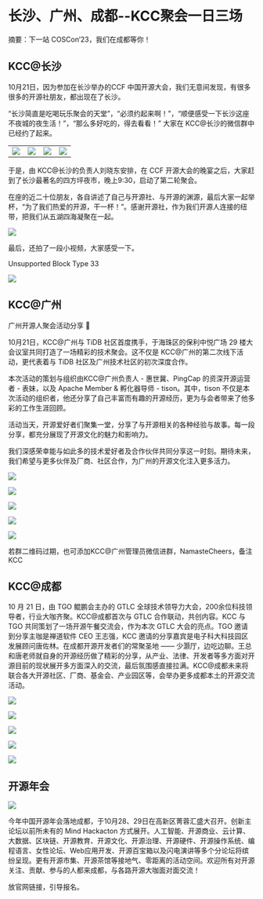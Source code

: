 # 长沙、广州、成都--KCC聚会一日三场

摘要：下一站 COSCon‘23，我们在成都等你！

## KCC@长沙

10月21日，因为参加在长沙举办的CCF 中国开源大会，我们无意间发现，有很多很多的开源社朋友，都出现在了长沙。

“长沙简直是吃喝玩乐聚会的天堂”，“必须约起来啊！”，“顺便感受一下长沙这座不夜城的夜生活！”，“那么多好吃的，得去看看！” 大家在 KCC@长沙的微信群中已经约了起来。

|     |     |     |     |
| --- | --- | --- | --- |
| ![](https://kaiyuanshe.cn/api/lark/file/SlokbBGT5olkVPxHhUCcJTxxnBe) | ![](https://kaiyuanshe.cn/api/lark/file/EVwIbien2oFNn0xuBlscgTDdnPc) | ![](https://kaiyuanshe.cn/api/lark/file/TGMJbU8QuoTHeLx1baFc9thCnUb) | ![](https://kaiyuanshe.cn/api/lark/file/FMuTb9DJnoEA6nxw737c0ww4nYe) |

于是，由 KCC@长沙的负责人刘晓东安排，在 CCF 开源大会的晚宴之后，大家赶到了长沙最著名的四方坪夜市，晚上9:30，启动了第二轮聚会。

在座的近二十位朋友，各自讲述了自己与开源社、与开源的渊源，最后大家一起举杯，“为了我们热爱的开源，干一杯！”。感谢开源社，作为我们开源人连接的纽带，把我们从五湖四海凝聚在一起。

![](https://kaiyuanshe.cn/api/lark/file/TsBwbqe6KoKC3PxwdrOcFi77nDj)

最后，还拍了一段小视频，大家感受一下。

Unsupported Block Type 33

![](https://kaiyuanshe.cn/api/lark/file/ANpIbv4hao0lMwxuG8Tc0JCBnxe)

## KCC@广州

广州开源人聚会活动分享 🎉

10月21日，KCC@广州与 TiDB 社区首度携手，于海珠区的保利中悦广场 29 楼大会议室共同打造了一场精彩的技术聚会。这不仅是 KCC@广州的第二次线下活动，更代表着与 TiDB 社区及广州技术社区的初次深度合作。

本次活动的策划与组织由KCC@广州负责人 - 惠世冀、PingCap 的资深开源运营者 - 表妹，以及 Apache Member & 孵化器导师 - tison。其中，tison 不仅是本次活动的组织者，他还分享了自己丰富而有趣的开源经历，更为与会者带来了他多彩的工作生涯回顾。

活动当天，开源爱好者们聚集一堂，分享了与开源相关的各种经验与故事。每一段分享，都充分展现了开源文化的魅力和影响力。

我们深感荣幸能与如此多的技术爱好者及合作伙伴共同分享这一时刻。期待未来，我们希望与更多伙伴及厂商、社区合作，为广州的开源文化注入更多活力。

![](https://kaiyuanshe.cn/api/lark/file/Pq69bHg3nobukBx4Ph2cHZlPnzc)

![](https://kaiyuanshe.cn/api/lark/file/PLJFbGiJHo1si2xcZCZceiOYnPh)

![](https://kaiyuanshe.cn/api/lark/file/Qws3biIazo1Ca9xABHecfB37njd)

![](https://kaiyuanshe.cn/api/lark/file/ArKxbcoH4onAVXxUshpcd4lWn6c)

![](https://kaiyuanshe.cn/api/lark/file/IagJbhdOko8hwfxeDp7cTMc4n0g)

若群二维码过期，也可添加KCC@广州管理员微信进群，NamasteCheers，备注 KCC

## KCC@成都

10 月 21 日，由 TGO 鲲鹏会主办的 GTLC 全球技术领导力大会，200余位科技领导者，行业大咖齐聚。KCC@成都首次与 GTLC 合作联动，共创内容。KCC 与 TGO 共同策划了一场开源午餐交流会，作为本次 GTLC 大会的亮点。TGO 邀请到分享主咖是禅道软件 CEO 王志强，KCC 邀请的分享嘉宾是电子科大科技园区发展顾问唐佐林。在成都开源开发者们的常聚圣地 —— 少灏厅，边吃边聊。王总和唐老师就自身的开源经历做了精彩的分享，从产业、法律、开发者等多方面对开源目前的现状展开多方面深入的交流，最后氛围感直接拉满。KCC@成都未来将联合各大开源社区、厂商、基金会、产业园区等，会举办更多成都本土的开源交流活动。

![](https://kaiyuanshe.cn/api/lark/file/XBXjbRqFIoYXGzxQD37c0s5rnBX)

![](https://kaiyuanshe.cn/api/lark/file/SmBzbq6jnoYkaZxWkWocbtCvnHh)

![](https://kaiyuanshe.cn/api/lark/file/WVoPbWwLsoPZLFxgNUOcRw3Vnqh)

![](https://kaiyuanshe.cn/api/lark/file/Su9JbFDo7oeW2LxRkOMcrTTLnLg)

![](https://kaiyuanshe.cn/api/lark/file/FUVObk0s1o8mAnxMW0lcmC2Hnqg)

## 开源年会

![](https://kaiyuanshe.cn/api/lark/file/LlVJbazbVohwhoxSR9GcuvHonYd)

今年中国开源年会落地成都，于10月28、29日在高新区菁蓉汇盛大召开。创新主论坛以前所未有的 Mind Hackacton 方式展开。人工智能、开源商业、云计算、大数据、区块链、开源教育、开源文化、开源治理、开源硬件、开源操作系统、编程语言、女性论坛、Web应用开发、开源百宝箱以及闪电演讲等多个分论坛将缤纷呈现。更有开源市集、开源茶馆等接地气、零距离的活动空间。欢迎所有对开源关注、贡献、参与的人都来成都，与各路开源大咖面对面交流！

放官网链接，引导报名。